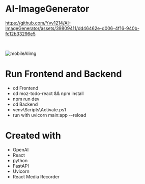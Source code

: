 ﻿# AI-ImageGenerator
 

https://github.com/Yvv1214/AI-ImageGenerator/assets/39809411/dd46462e-d006-4f16-940b-fc12b33296e5

<br>

![mobileAIimg](https://github.com/Yvv1214/AI-ImageGenerator/assets/39809411/d6c38068-215b-4f47-8251-036ba79cac12)




# Run Frontend and Backend
-   cd Frontend
-   cd moz-todo-react && npm install
-   npm run dev
-   cd Backend
-   venv\Scripts\Activate.ps1
-   run with uvicorn main:app --reload

# Created with 
- OpenAI
- React
- python
- FastAPI
- Uvicorn
- React Media Recorder
